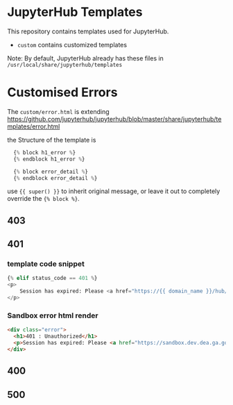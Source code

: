 # JupyterHub Templates

This repository contains templates used for JupyterHub.
* `custom` contains customized templates

Note: By default, JupyterHub already has these files in `/usr/local/share/jupyterhub/templates`

# Customised Errors
The `custom/error.html` is extending https://github.com/jupyterhub/jupyterhub/blob/master/share/jupyterhub/templates/error.html

the Structure of the template is
```python
  {% block h1_error %}
  {% endblock h1_error %}

  {% block error_detail %}
  {% endblock error_detail %}
```
use `{{ super() }}` to inherit original message, or leave it out to completely override the `{% block %}`.

## 403

## 401
### template code snippet 
```python
{% elif status_code == 401 %}
<p>
    Session has expired: Please <a href="https://{{ domain_name }}/hub/logout">login</a> again.
</p>
```

### Sandbox error html render
```html
<div class="error">
  <h1>401 : Unauthorized</h1>
  <p>Session has expired: Please <a href="https://sandbox.dev.dea.ga.gov.au/hub/logout">login</a> again.</p>
</div>
```

## 400

## 500